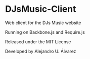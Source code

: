 DJsMusic-Client
===============

Web client for the DJs Music website

Running on Backbone.js and Require.js

Released under the MIT License

Developed by Alejandro U. Álvarez
